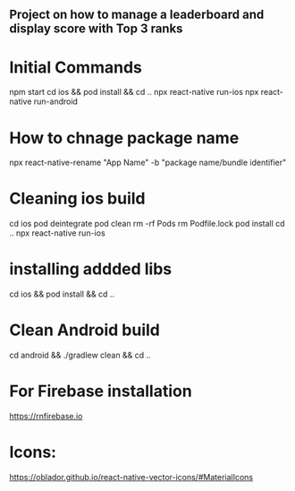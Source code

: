 
## Project on how to manage a leaderboard and display score with Top 3 ranks

# Initial Commands
npm start 
cd ios && pod install && cd ..
npx react-native run-ios
npx react-native run-android

# How to chnage package name
npx react-native-rename "App Name" -b "package name/bundle identifier"

# Cleaning ios build
cd ios
pod deintegrate 
pod clean
rm -rf Pods
rm Podfile.lock
pod install
cd ..
npx react-native run-ios

# installing addded libs
cd ios && pod install && cd ..

# Clean Android build
cd android && ./gradlew clean && cd ..

# For Firebase installation
https://rnfirebase.io

# Icons: 
https://oblador.github.io/react-native-vector-icons/#MaterialIcons